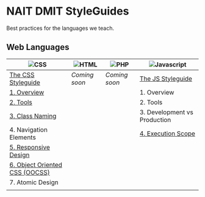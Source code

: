 NAIT DMIT StyleGuides
=====================

Best practices for the languages we teach.

## Web Languages

|                ![CSS](https://raw.github.com/nait-dmit/styleguides/master/assets/icons/css-med.png)               | ![HTML](https://raw.github.com/nait-dmit/styleguides/master/assets/icons/html-med.png) | ![PHP](https://raw.github.com/nait-dmit/styleguides/master/assets/icons/php-med.png) | ![Javascript](https://raw.github.com/nait-dmit/styleguides/master/assets/icons/js-med.png)        |
| ----------------------------------------------------------------------------------------------------------------- | -------------------------------------------------------------------------------------- | ------------------------------------------------------------------------------------ | --------------------------------------------------------------------------------------------------|
| [The CSS Styleguide](https://github.com/nait-dmit/styleguides/tree/master/css)                                    | _Coming soon_                                                                          |  _Coming soon_                                                                       | [The JS Styleguide](https://github.com/nait-dmit/styleguides/tree/master/js)                      |
| [1. Overview](https://github.com/nait-dmit/styleguides/tree/master/css/overview.md)                               |                                                                                        |                                                                                      | 1. Overview                                                                                       |
| [2. Tools](https://github.com/nait-dmit/styleguides/tree/master/css/tools.md)                                     |                                                                                        |                                                                                      | 2. Tools                                                                                          |
| [3. Class Naming](https://github.com/nait-dmit/styleguides/tree/master/css/class-naming.md)                       |                                                                                        |                                                                                      | 3. Development vs Production                                                                      |
| 4. Navigation Elements                                                                                            |                                                                                        |                                                                                      | [4. Execution Scope](https://github.com/nait-dmit/styleguides/tree/master/js/execution-scope.md)  |
| [5. Responsive Design](https://github.com/nait-dmit/styleguides/tree/master/css/responsive-design.md)             |                                                                                        |                                                                                      |                                                                                                   |
| [6. Object Oriented CSS (OOCSS)](https://github.com/nait-dmit/styleguides/tree/master/css/object-oriented-css.md) |                                                                                        |                                                                                      |                                                                                                   |
| 7. Atomic Design                                                                                                  |                                                                                        |                                                                                      |                                                                                                   |
|                                                                                                                   |                                                                                        |                                                                                      |                                                                                                   |
